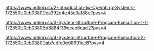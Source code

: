 https://www.notion.so/2-Introduction-to-Operating-Systems-172550b0eb03809ea392d4d45e3a188c?pvs=4

  
https://www.notion.so/3-System-Structure-Program-Execution-1-1-172550b0eb03806d8884f39dcab6dad2?pvs=4


  
https://www.notion.so/4-System-Structure-Program-Execution-2-172550b0eb03809ab7edfe0e08991ec8?pvs=4
  

